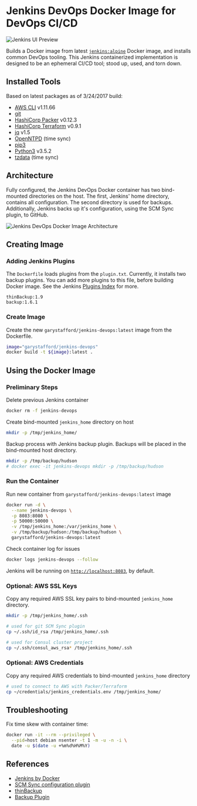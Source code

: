 # Jenkins DevOps Docker Image for DevOps CI/CD

![Jenkins UI Preview](https://github.com/garystafford/jenkins-devops/blob/master/jenkins_preview.png)

Builds a Docker image from latest [`jenkins:alpine`](https://hub.docker.com/_/jenkins) Docker image, and installs common DevOps tooling. This Jenkins containerized implementation is designed to be an ephemeral CI/CD tool; stood up, used, and torn down.

## Installed Tools

Based on latest packages as of 3/24/2017 build:

- [AWS CLI](https://aws.amazon.com/cli/) v1.11.66
- [git](https://git-scm.com/)
- [HashiCorp Packer](https://www.packer.io/) v0.12.3
- [HashiCorp Terraform](https://www.terraform.io/) v0.9.1
- [jq](https://stedolan.github.io/jq/) v1.5
- [OpenNTPD](http://www.openntpd.org/) (time sync)
- [pip3](https://pip.pypa.io/en/stable/#)
- [Python3](https://www.python.org/) v3.5.2
- [tzdata](https://www.iana.org/time-zones) (time sync)

## Architecture

Fully configured, the Jenkins DevOps Docker container has two bind-mounted directories on the host. The first, Jenkins' home directory, contains all configuration. The second directory is used for backups. Additionally, Jenkins backs up it's configuration, using the SCM Sync plugin, to GitHub.

![Jenkins DevOps Docker Image Architecture](https://github.com/garystafford/jenkins-devops/blob/master/architecture.png)

## Creating Image

### Adding Jenkins Plugins

The `Dockerfile` loads plugins from the `plugin.txt`. Currently, it installs two backup plugins. You can add more plugins to this file, before building Docker image. See the Jenkins [Plugins Index](https://plugins.jenkins.io/) for more.

```text
thinBackup:1.9
backup:1.6.1
```

### Create Image

Create the new `garystafford/jenkins-devops:latest` image from the Dockerfile.

```bash
image="garystafford/jenkins-devops"
docker build -t ${image}:latest .
```

## Using the Docker Image

### Preliminary Steps

Delete previous Jenkins container

```bash
docker rm -f jenkins-devops
```

Create bind-mounted `jenkins_home` directory on host

```bash
mkdir -p /tmp/jenkins_home/
```

Backup process with Jenkins backup plugin. Backups will be placed in the bind-mounted host directory.

```bash
mkdir -p /tmp/backup/hudson
# docker exec -it jenkins-devops mkdir -p /tmp/backup/hudson
```

### Run the Container

Run new container from `garystafford/jenkins-devops:latest` image

```bash
docker run -d \
  --name jenkins-devops \
  -p 8083:8080 \
  -p 50000:50000 \
  -v /tmp/jenkins_home:/var/jenkins_home \
  -v /tmp/backup/hudson:/tmp/backup/hudson \
  garystafford/jenkins-devops:latest
```

Check container log for issues

```bash
docker logs jenkins-devops --follow
```

Jenkins will be running on [`http://localhost:8083`](http://localhost:8083), by default.

### Optional: AWS SSL Keys

Copy any required AWS SSL key pairs to bind-mounted `jenkins_home` directory.

```bash
mkdir -p /tmp/jenkins_home/.ssh

# used for git SCM Sync plugin
cp ~/.ssh/id_rsa /tmp/jenkins_home/.ssh

# used for Consul cluster project
cp ~/.ssh/consul_aws_rsa* /tmp/jenkins_home/.ssh
```

### Optional: AWS Credentials

Copy any required AWS credentials to bind-mounted `jenkins_home` directory

```bash
# used to connect to AWS with Packer/Terraform
cp ~/credentials/jenkins_credentials.env /tmp/jenkins_home/
```

## Troubleshooting

Fix time skew with container time:

```bash
docker run -it --rm --privileged \
  --pid=host debian nsenter -t 1 -m -u -n -i \
  date -u $(date -u +%m%d%H%M%Y)
```

## References

- [Jenkins by Docker](https://store.docker.com/images/d55eda09-d7f0-47b0-8780-3407f2f9142c?tab=description)
- [SCM Sync configuration plugin](https://wiki.jenkins-ci.org/display/JENKINS/SCM+Sync+configuration+plugin)
- [thinBackup](https://wiki.jenkins-ci.org/display/JENKINS/thinBackup)
- [Backup Plugin](https://wiki.jenkins-ci.org/display/JENKINS/Backup+Plugin)
